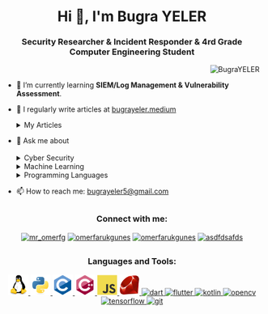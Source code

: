 <h1 align="center">Hi 👋, I'm Bugra YELER </h1> 
<h3 align="center">Security Researcher & Incident Responder & 4rd Grade Computer Engineering Student</h3>
<p align="right"> <img src="https://komarev.com/ghpvc/?username=BugraYELER" alt="BugraYELER" /> </p>


<!-- - ⚡ I’m currently working on **Turkish Airlines Technology**.

-->

- 🔭 I’m currently learning **SIEM/Log Management & Vulnerability Assessment**.

- 📝 I regularly write articles at [bugrayeler.medium](https://bugrayeler.medium.com/) <ul>
 <details>
  <summary>My Articles</summary><br>
  
  * [Word2vec Algorithm](https://medium.com/@bugrayeler/word2vec-algorithm-6b2956953d77)
  * [Report of Hacking Groups Targeting the Aerospace Industry](https://github.com/BugraYELER/Report-of-Hacking-Groups-Targeting-the-Aerospace-Industry)
  * [How to Tell the Difference that Vulnerability, Threat, and Risk?](https://bugrayeler.medium.com/how-to-tell-the-difference-that-vulnerability-threat-or-risk-4a96117f8f26) 
  * [Hackthebox CAP Machine Walkthrough](https://bugrayeler.medium.com/cap-htb-walkthrough-eb4de1f1fbe4)
  * [Support Vector Machine](https://bugrayeler.medium.com/support-vector-machine-b8b7b1b9cd99)
  * [Hackthebox KNIFE Machine Walkthrough](https://bugrayeler.medium.com/knife-htb-walkthrough-e645e78e3494)
  * [NMAP](https://bugrayeler.medium.com/nmap-f3809316c907)
  
 </details>
 </ul>

- 💬 Ask me about <ul> 
 <br>
 <details>
  <summary>Cyber Security</summary><br>

  * Security Incident Response
  * Security Research
  * Vulnerability Assessment
  * Web Application Security
  * Network Security
  * Penetration Testing
   
</details>
 
<details>
 <summary>Machine Learning</summary><br>

  * Support Vector Machine (SVM)
  * Artificial Neural Networks (ANN)
 
</details>
 
<details>
 <summary>Programming Languages</summary><br>

  * C / C++
  * Python
 
</details>    
</ul>


- 📫 How to reach me: bugrayeler5@gmail.com

<h2><h3 align="center">Connect with me:</h3></h2>
<p align="center">
  <a href="https://twitter.com/YelerBugra" target="blank"><img align="center" src="https://raw.githubusercontent.com/rahuldkjain/github-profile-readme-generator/master/src/images/icons/Social/twitter.svg" alt="mr_omerfg" height="30" width="40" /></a>
  <a href="https://linkedin.com/in/yelerbugra" target="blank"><img align="center" src="https://raw.githubusercontent.com/rahuldkjain/github-profile-readme-generator/master/src/images/icons/Social/linked-in-alt.svg" alt="omerfarukgunes" height="30" width="40" /></a>
  <a href="https://bugrayeler.medium.com/" target="blank"><img align="center" src="https://raw.githubusercontent.com/rahuldkjain/github-profile-readme-generator/master/src/images/icons/Social/medium.svg" alt="omerfarukgunes" height="30" width="40" /></a>
  <a href="https://leetcode.com/bugra_yeler" target="blank"><img align="center" src="https://raw.githubusercontent.com/rahuldkjain/github-profile-readme-generator/master/src/images/icons/Social/leet-code.svg" alt="asdfdsafds" height="30" width="40" /></a>
</p>
</p>

<h2><h3 align="center">Languages and Tools:</h3></h2>
<p align="center"> 
   <a href="https://www.linux.org/" target="_blank"> <img src="https://raw.githubusercontent.com/devicons/devicon/master/icons/linux/linux-original.svg" alt="linux" width="40" height="40"/> </a>
  <a href="https://www.python.org" target="_blank"> <img src="https://raw.githubusercontent.com/devicons/devicon/master/icons/python/python-original.svg" alt="python" width="40" height="40"/> </a> 
  <a href="https://www.cprogramming.com/" target="_blank"> <img src="https://raw.githubusercontent.com/devicons/devicon/master/icons/c/c-original.svg" alt="c" width="40" height="40"/> </a> 
  <a href="https://www.w3schools.com/cpp/" target="_blank"> <img src="https://raw.githubusercontent.com/devicons/devicon/master/icons/cplusplus/cplusplus-original.svg" alt="cplusplus" width="40" height="40"/> </a> 
   <a href="https://developer.mozilla.org/en-US/docs/Web/JavaScript" target="_blank"> <img src="https://raw.githubusercontent.com/devicons/devicon/master/icons/javascript/javascript-original.svg" alt="javascript" width="40" height="40"/> </a> 
   <a href="https://www.ruby-lang.org/en/" target="_blank"> <img src="https://raw.githubusercontent.com/devicons/devicon/master/icons/ruby/ruby-original.svg" alt="ruby" width="40" height="40"/> </a> 
  <a href="https://dart.dev" target="_blank"> <img src="https://www.vectorlogo.zone/logos/dartlang/dartlang-icon.svg" alt="dart" width="40" height="40"/> </a> 
  <a href="https://flutter.dev" target="_blank"> <img src="https://www.vectorlogo.zone/logos/flutterio/flutterio-icon.svg" alt="flutter" width="40" height="40"/> </a> 
  <a href="https://kotlinlang.org" target="_blank"> <img src="https://www.vectorlogo.zone/logos/kotlinlang/kotlinlang-icon.svg" alt="kotlin" width="40" height="40"/> </a> 
  <a href="https://opencv.org/" target="_blank"> <img src="https://www.vectorlogo.zone/logos/opencv/opencv-icon.svg" alt="opencv" width="40" height="40"/> </a>  
  <a href="https://www.tensorflow.org" target="_blank"> <img src="https://www.vectorlogo.zone/logos/tensorflow/tensorflow-icon.svg" alt="tensorflow" width="40" height="40"/> </a> 
  <a href="https://git-scm.com/" target="_blank"> <img src="https://www.vectorlogo.zone/logos/git-scm/git-scm-icon.svg" alt="git" width="40" height="40"/> </a>
</p>

<!--
**BugraYELER/BugraYELER** is a ✨ _special_ ✨ repository because its `README.md` (this file) appears on your GitHub profile.

Here are some ideas to get you started:

- 🔭 I’m currently working on ...
- 🌱 I’m currently learning ...
- 👯 I’m looking to collaborate on ...
- 🤔 I’m looking for help with ...
- 💬 Ask me about ...
- 📫 How to reach me: ...
- 😄 Pronouns: ...
- ⚡ Fun fact: ...
-->
